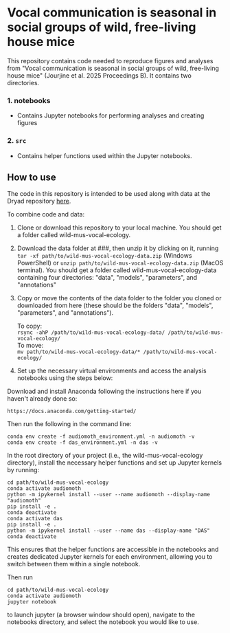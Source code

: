# Vocal communication is seasonal in social groups of wild, free-living house mice

This repository contains code needed to reproduce figures and analyses from "Vocal communication is seasonal in social groups of wild, free-living house mice" (Jourjine et al. 2025 Proceedings B). It contains two directories.

### 1. notebooks
- Contains Jupyter notebooks for performing analyses and creating figures

### 2. `src`
- Contains helper functions used within the Jupyter notebooks.

## How to use

The code in this repository is intended to be used along with data at the Dryad repository [here](link).

To combine code and data:
1. Clone or download this repository to your local machine. You should get a folder called wild-mus-vocal-ecology.
2. Download the data folder at ###, then unzip it by clicking on it, running `tar -xf path/to/wild-mus-vocal-ecology-data.zip` (Windows PowerShell) or `unzip path/to/wild-mus-vocal-ecology-data.zip` (MacOS terminal). You should get a folder called wild-mus-vocal-ecology-data containing four directories: "data", "models", "parameters", and "annotations"
3. Copy or move the contents of the data folder to the folder you cloned or downloaded from here (these should be the folders "data", "models", "parameters", and "annotations").  

    To copy:  
    `rsync -ahP /path/to/wild-mus-vocal-ecology-data/ /path/to/wild-mus-vocal-ecology/`  
    To move:  
    `mv path/to/wild-mus-vocal-ecology-data/* /path/to/wild-mus-vocal-ecology/`

4. Set up the necessary virtual environments and access the analysis notebooks using the steps below:

Download and install Anaconda following the instructions here if you haven't already done so: 

`https://docs.anaconda.com/getting-started/`

Then run the following in the command line:


	conda env create -f audiomoth_environment.yml -n audiomoth -v 
	conda env create -f das_environment.yml -n das -v 

	
In the root directory of your project (i.e., the wild-mus-vocal-ecology directory), install the necessary helper functions and set up Jupyter kernels by running:

	cd path/to/wild-mus-vocal-ecology
	conda activate audiomoth
	python -m ipykernel install --user --name audiomoth --display-name "audiomoth"
	pip install -e .
	conda deactivate
	conda activate das
	pip install -e .
	python -m ipykernel install --user --name das --display-name "DAS"
	conda deactivate
	
This ensures that the helper functions are accessible in the notebooks and creates dedicated Jupyter kernels for each environment, allowing you to switch between them within a single notebook.

Then run

	cd path/to/wild-mus-vocal-ecology
	conda activate audiomoth
	jupyter notebook
	
to launch jupyter (a browser window should open), navigate to the notebooks directory, and select the notebook you would like to use.


